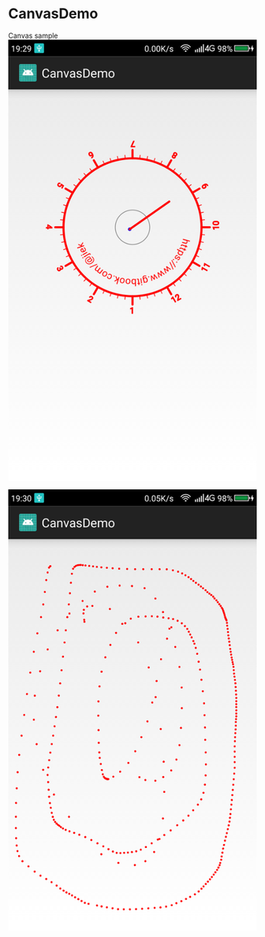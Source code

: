 # CanvasDemo
Canvas sample
![device-2018-01-25-193008.png](device-2018-01-25-193008.png)

![device-2018-01-25-193102.png](device-2018-01-25-193102.png)

